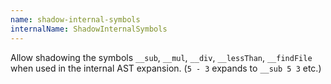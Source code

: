 ```yaml
---
name: shadow-internal-symbols
internalName: ShadowInternalSymbols
---
```

Allow shadowing the symbols `__sub`, `__mul`, `__div`, `__lessThan`, `__findFile` when used in the internal AST expansion. (`5 - 3` expands to `__sub 5 3` etc.)
